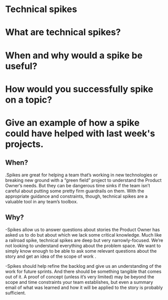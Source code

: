 # Technical spikes

# What are technical spikes?
# When and why would a spike be useful?
# How would you successfully spike on a topic?
# Give an example of how a spike could have helped with last week's projects.

## When?

.Spikes are great for helping a team that’s working in new technologies or breaking new ground with a “green field” project to understand the Product Owner’s needs. But they can be dangerous time sinks if the team isn’t careful about putting some pretty firm guardrails on them. With the appropriate guidance and constraints, though, technical spikes are a valuable tool in any team’s toolbox.

## Why?

-Spikes allow us to answer questions about stories the Product Owner has asked us to do but about which we lack some critical knowledge. Much like a railroad spike, technical spikes are deep but very narrowly-focused. We’re not looking to understand everything about the problem space. We want to simply know enough to be able to ask some relevant questions about the story and get an idea of the scope of work .

-Spikes should help refine the backlog and give us an understanding of the work for future sprints. And there should be something tangible that comes out of it. A proof of concept (unless it’s very limited) may be beyond the scope and time constraints your team establishes, but even a summary email of what was learned and how it will be applied to the story is probably sufficient.
